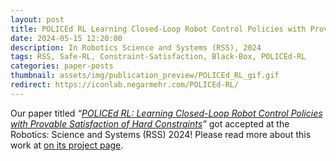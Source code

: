 ```yaml
---
layout: post
title: POLICEd RL Learning Closed-Loop Robot Control Policies with Provable Satisfaction of Hard Constraints
date: 2024-05-15 12:20:00
description: In Robotics Science and Systems (RSS), 2024
tags: RSS, Safe-RL, Constraint-Satisfaction, Black-Box, POLICEd-RL
categories: paper-posts
thumbnail: assets/img/publication_preview/POLICEd_RL_gif.gif
redirect: https://iconlab.negarmehr.com/POLICEd-RL/
---
```


Our paper titled _“<a href="https://arxiv.org/abs/2403.13297">POLICEd RL: Learning Closed-Loop Robot Control Policies with Provable Satisfaction of Hard Constraints</a>”_ got accepted at the Robotics: Science and Systems (RSS) 2024! Please read more about this work at <a href="https://iconlab.negarmehr.com/POLICEd-RL/">on its project page</a>.